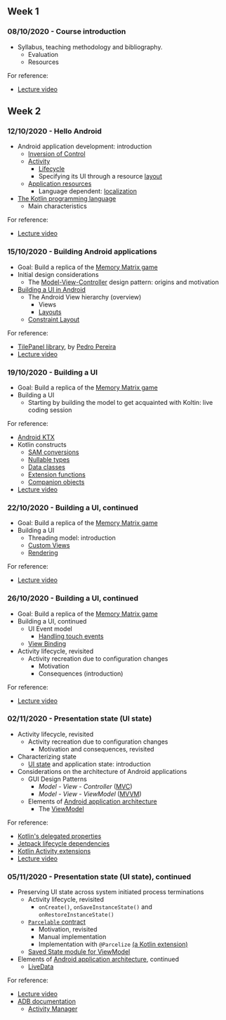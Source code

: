 
## Week 1
### 08/10/2020 - Course introduction
* Syllabus, teaching methodology and bibliography.
  * Evaluation
  * Resources

For reference:
  * [Lecture video](https://www.youtube.com/watch?v=rBZZltKF_bM&list=PL8XxoCaL3dBgFivHBJ0WXiAjNCKq3pu2w&index=1)
  
## Week 2
### 12/10/2020 - Hello Android
* Android application development: introduction
  * [Inversion of Control](https://martinfowler.com/bliki/InversionOfControl.html)
  * [Activity](https://developer.android.com/guide/components/activities/intro-activities)
    * [Lifecycle](https://developer.android.com/guide/components/activities/activity-lifecycle)
    * Specifying its UI through a resource [layout](https://developer.android.com/guide/topics/resources/layout-resource)
  * [Application resources](https://developer.android.com/guide/topics/resources/providing-resources)
    * Language dependent: [localization](https://developer.android.com/guide/topics/resources/localization)
* [The Kotlin programming language](https://kotlinlang.org/docs/reference/)
  * Main characteristics
  

For reference:
  * [Lecture video](https://www.youtube.com/watch?v=28mujldiGhg&list=PL8XxoCaL3dBgFivHBJ0WXiAjNCKq3pu2w&index=2)

### 15/10/2020 - Building Android applications
* Goal: Build a replica of the [Memory Matrix game](https://www.lumosity.com/en/brain-games/memory-matrix/)
* Initial design considerations
  * The [Model-View-Controller](https://web.archive.org/web/20120729161926/http://st-www.cs.illinois.edu/users/smarch/st-docs/mvc.html) design pattern: origins and motivation
* [Building a UI in Android](https://developer.android.com/guide/topics/ui)
  * The Android View hierarchy (overview)
    * Views
    * [Layouts](https://developer.android.com/guide/topics/ui/declaring-layout)
  * [Constraint Layout](https://developer.android.com/training/constraint-layout/)

For reference:
  * [TilePanel library](assets/Tiles.zip), by [Pedro Pereira](https://www.linkedin.com/in/palexpereira/)
  * [Lecture video]([#15102020---building-android-applications](https://www.youtube.com/watch?v=oFFLaQBo9uM&list=PL8XxoCaL3dBgFivHBJ0WXiAjNCKq3pu2w&index=3))

### 19/10/2020 - Building a UI
* Goal: Build a replica of the [Memory Matrix game](https://www.lumosity.com/en/brain-games/memory-matrix/)
* Building a UI
  * Starting by building the model to get acquainted with Koltin: live coding session

For reference:
  * [Android KTX](https://developer.android.com/kotlin/ktx)
  * Kotlin constructs
    * [SAM conversions](https://kotlinlang.org/docs/reference/java-interop.html#sam-conversions)
    * [Nullable types](https://kotlinlang.org/docs/reference/null-safety.html)
    * [Data classes](https://kotlinlang.org/docs/reference/data-classes.html)
    * [Extension functions](https://kotlinlang.org/docs/reference/extensions.html)
    * [Companion objects](https://kotlinlang.org/docs/reference/object-declarations.html#companion-objects)
  * [Lecture video]([#19102020---building-a-ui](https://www.youtube.com/watch?v=ETfwr0x8m90&list=PL8XxoCaL3dBgFivHBJ0WXiAjNCKq3pu2w&index=4))

### 22/10/2020 - Building a UI, continued
* Goal: Build a replica of the [Memory Matrix game](https://www.lumosity.com/en/brain-games/memory-matrix/)
* Building a UI
  * Threading model: introduction
  * [Custom Views](https://developer.android.com/guide/topics/ui/custom-components)
  * [Rendering](https://developer.android.com/guide/topics/ui/how-android-draws)

For reference:
  * [Lecture video](https://www.youtube.com/watch?v=fp-JUis6peo&list=PL8XxoCaL3dBgFivHBJ0WXiAjNCKq3pu2w&index=5)

### 26/10/2020 - Building a UI, continued
* Goal: Build a replica of the [Memory Matrix game](https://www.lumosity.com/en/brain-games/memory-matrix/)
* Building a UI, continued
  * UI Event model
    * [Handling touch events](https://developer.android.com/training/gestures/movement)
  * [View Binding](https://developer.android.com/topic/libraries/view-binding)
* Activity lifecycle, revisited
  * Activity recreation due to configuration changes
    * Motivation
    * Consequences (introduction)

For reference:
  * [Lecture video](https://www.youtube.com/watch?v=XK_VSVwkFuA&list=PL8XxoCaL3dBgFivHBJ0WXiAjNCKq3pu2w&index=6)

### 02/11/2020 - Presentation state (UI state)
 * Activity lifecycle, revisited
   * Activity recreation due to configuration changes
     * Motivation and consequences, revisited
 * Characterizing state
   * [UI state](https://developer.android.com/topic/libraries/architecture/saving-states) and application state: introduction
 * Considerations on the architecture of Android applications
   * GUI Design Patterns
     * _Model - View - Controller_ ([MVC](https://web.archive.org/web/20120729161926/http://st-www.cs.illinois.edu/users/smarch/st-docs/mvc.html))
     * _Model - View - ViewModel_ ([MVVM](https://docs.microsoft.com/en-us/previous-versions/msp-n-p/hh848246(v=pandp.10)))
   * Elements of [Android application architecture](https://developer.android.com/jetpack/guide)
     * The [ViewModel](https://developer.android.com/topic/libraries/architecture/viewmodel)
 
For reference:
  * [Kotlin's delegated properties](https://kotlinlang.org/docs/reference/delegated-properties.html)
  * [Jetpack lifecycle dependencies](https://developer.android.com/jetpack/androidx/releases/lifecycle#kotlin)
  * [Kotlin Activity extensions](https://developer.android.com/jetpack/androidx/releases/activity)
  * [Lecture video](https://www.youtube.com/watch?v=eyDWLOxTaWE&list=PL8XxoCaL3dBgFivHBJ0WXiAjNCKq3pu2w&index=7)

### 05/11/2020 - Presentation state (UI state), continued
* Preserving UI state across system initiated process terminations
  * Activity lifecycle, revisited
    * `onCreate()`, `onSaveInstanceState()` and `onRestoreInstanceState()`
  * [`Parcelable` contract](https://developer.android.com/reference/android/os/Parcelable)
    * Motivation, revisited
    * Manual implementation 
    * Implementation with `@Parcelize` [(a Kotlin extension)](https://kotlinlang.org/docs/reference/compiler-plugins.html#parcelable-implementations-generator)
  * [Saved State module for ViewModel](https://developer.android.com/topic/libraries/architecture/viewmodel-savedstate)
*  Elements of [Android application architecture](https://developer.android.com/jetpack/guide), continued
     * [LiveData](https://developer.android.com/topic/libraries/architecture/livedata)

For reference: 
  * [Lecture video](#05112020---presentation-state-ui-state-continued-preview)
  * [ADB documentation](https://developer.android.com/studio/command-line/adb#shellcommands)
    * [Activity Manager](https://developer.android.com/studio/command-line/adb#am)